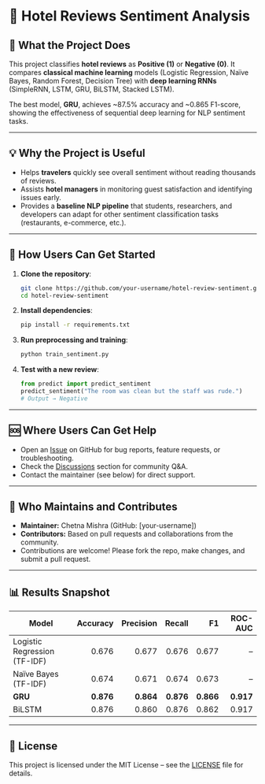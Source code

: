 # 🏨 Hotel Reviews Sentiment Analysis  

## 📌 What the Project Does  
This project classifies **hotel reviews** as **Positive (1)** or **Negative (0)**. It compares **classical machine learning** models (Logistic Regression, Naïve Bayes, Random Forest, Decision Tree) with **deep learning RNNs** (SimpleRNN, LSTM, GRU, BiLSTM, Stacked LSTM).  

The best model, **GRU**, achieves ~87.5% accuracy and ~0.865 F1-score, showing the effectiveness of sequential deep learning for NLP sentiment tasks.  

---

## 💡 Why the Project is Useful  
- Helps **travelers** quickly see overall sentiment without reading thousands of reviews.  
- Assists **hotel managers** in monitoring guest satisfaction and identifying issues early.  
- Provides a **baseline NLP pipeline** that students, researchers, and developers can adapt for other sentiment classification tasks (restaurants, e-commerce, etc.).  

---

## 🚀 How Users Can Get Started  
1. **Clone the repository**:  
   ```bash
   git clone https://github.com/your-username/hotel-review-sentiment.git
   cd hotel-review-sentiment
   ```
2. **Install dependencies**:  
   ```bash
   pip install -r requirements.txt
   ```
3. **Run preprocessing and training**:  
   ```bash
   python train_sentiment.py
   ```
4. **Test with a new review**:  
   ```python
   from predict import predict_sentiment
   predict_sentiment("The room was clean but the staff was rude.")
   # Output → Negative
   ```

---

## 🆘 Where Users Can Get Help  
- Open an [Issue](https://github.com/your-username/hotel-review-sentiment/issues) on GitHub for bug reports, feature requests, or troubleshooting.  
- Check the [Discussions](https://github.com/your-username/hotel-review-sentiment/discussions) section for community Q&A.  
- Contact the maintainer (see below) for direct support.  

---

## 👥 Who Maintains and Contributes  
- **Maintainer:** Chetna Mishra (GitHub: [your-username])  
- **Contributors:** Based on pull requests and collaborations from the community.  
- Contributions are welcome! Please fork the repo, make changes, and submit a pull request.  

---

## 📊 Results Snapshot  

| Model     | Accuracy | Precision | Recall | F1 | ROC-AUC |
|-----------|---------:|----------:|-------:|---:|--------:|
| Logistic Regression (TF-IDF) | 0.676 | 0.677 | 0.676 | 0.677 | – |
| Naïve Bayes (TF-IDF)         | 0.674 | 0.671 | 0.674 | 0.673 | – |
| **GRU**                      | **0.876** | **0.864** | **0.876** | **0.866** | **0.917** |
| BiLSTM                       | 0.876 | 0.860 | 0.876 | 0.862 | 0.917 |

---

## 📝 License  
This project is licensed under the MIT License – see the [LICENSE](LICENSE) file for details.  
